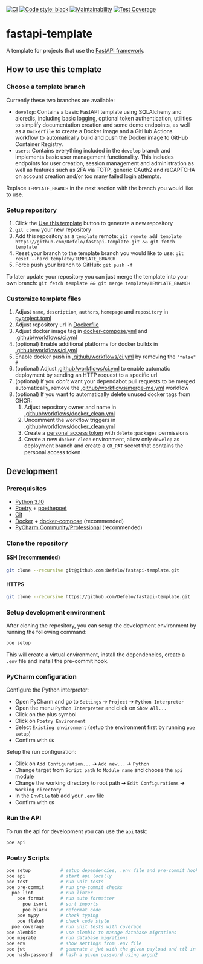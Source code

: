 <p>

  [![CI](https://github.com/Defelo/fastapi-template/actions/workflows/ci.yml/badge.svg)](https://github.com/Defelo/fastapi-template/actions/workflows/ci.yml)
  [![Code style: black](https://img.shields.io/badge/code%20style-black-000000.svg)](https://github.com/psf/black)
  [![Maintainability](https://api.codeclimate.com/v1/badges/72080273c78701c4f0eb/maintainability)](https://codeclimate.com/github/Defelo/fastapi-template/maintainability)
  [![Test Coverage](https://api.codeclimate.com/v1/badges/72080273c78701c4f0eb/test_coverage)](https://codeclimate.com/github/Defelo/fastapi-template/test_coverage)

</p>

# fastapi-template

A template for projects that use the [FastAPI framework](https://fastapi.tiangolo.com/).

## How to use this template

### Choose a template branch

Currently these two branches are available:

- `develop`: Contains a basic FastAPI template using SQLAlchemy and aioredis, including basic logging, optional token authentication, utilities to simplify documentation creation and some demo endpoints, as well as a `Dockerfile` to create a Docker image and a GitHub Actions workflow to automatically build and push the Docker image to GitHub Container Registry.
- `users`: Contains everything included in the `develop` branch and implements basic user management functionality. This includes endpoints for user creation, session management and administration as well as features such as 2FA via TOTP, generic OAuth2 and reCAPTCHA on account creation and/or too many failed login attempts.

Replace `TEMPLATE_BRANCH` in the next section with the branch you would like to use.

### Setup repository

1. Click the [Use this template](https://github.com/Defelo/fastapi-template/generate) button to generate a new repository
2. `git clone` your new repository
3. Add this repository as a `template` remote: `git remote add template https://github.com/Defelo/fastapi-template.git && git fetch template`
4. Reset your branch to the template branch you would like to use: `git reset --hard template/TEMPLATE_BRANCH`
5. Force push your branch to GitHub: `git push -f`

To later update your repository you can just merge the template into your own branch: `git fetch template && git merge template/TEMPLATE_BRANCH`

### Customize template files

1. Adjust `name`, `description`, `authors`, `homepage` and `repository` in [pyproject.toml](https://github.com/Defelo/fastapi-template/blob/develop/pyproject.toml#L2-L9)
2. Adjust repository url in [Dockerfile](https://github.com/Defelo/fastapi-template/blob/develop/Dockerfile#L24)
3. Adjust docker image tag in [docker-compose.yml](https://github.com/Defelo/fastapi-template/blob/develop/docker-compose.yml#L5) and [.github/workflows/ci.yml](https://github.com/Defelo/fastapi-template/blob/develop/.github/workflows/ci.yml#L9)
4. (optional) Enable additional platforms for docker buildx in [.github/workflows/ci.yml](https://github.com/Defelo/fastapi-template/blob/develop/.github/workflows/ci.yml#L165-L168)
5. Enable docker push in [.github/workflows/ci.yml](https://github.com/Defelo/fastapi-template/blob/develop/.github/workflows/ci.yml#L232) by removing the `"false" #`
6. (optional) Adjust [.github/workflows/ci.yml](https://github.com/Defelo/fastapi-template/blob/develop/.github/workflows/ci.yml#L292-L304) to enable automatic deployment by sending an HTTP request to a specific url
7. (optional) If you *don't* want your dependabot pull requests to be merged automatically, remove the [.github/workflows/merge-me.yml](https://github.com/Defelo/fastapi-template/blob/develop/.github/workflows/merge-me.yml) workflow
8. (optional) If you want to automatically delete unused docker tags from GHCR:
    1. Adjust repository owner and name in [.github/workflows/docker_clean.yml](https://github.com/Defelo/fastapi-template/blob/develop/.github/workflows/docker_clean.yml#L10-L11)
    2. Uncomment the workflow triggers in [.github/workflows/docker_clean.yml](https://github.com/Defelo/fastapi-template/blob/develop/.github/workflows/docker_clean.yml#L4-L6)
    3. Create a [personal access token](https://github.com/settings/tokens/new) with `delete:packages` permissions
    4. Create a new `docker-clean` environment, allow only `develop` as deployment branch and create a `CR_PAT` secret that contains the personal access token

## Development

### Prerequisites
- [Python 3.10](https://python.org/)
- [Poetry](https://python-poetry.org/) + [poethepoet](https://pypi.org/project/poethepoet/)
- [Git](https://git-scm.com/)
- [Docker](https://www.docker.com/) + [docker-compose](https://docs.docker.com/compose/) (recommended)
- [PyCharm Community/Professional](https://www.jetbrains.com/pycharm/) (recommended)

### Clone the repository

#### SSH (recommended)
```bash
git clone --recursive git@github.com:Defelo/fastapi-template.git
```

#### HTTPS
```bash
git clone --recursive https://github.com/Defelo/fastapi-template.git
```

### Setup development environment

After cloning the repository, you can setup the development environment by running the following command:

```bash
poe setup
```

This will create a virtual environment, install the dependencies, create a `.env` file and install the pre-commit hook.

### PyCharm configuration

Configure the Python interpreter:

- Open PyCharm and go to `Settings` ➔ `Project` ➔ `Python Interpreter`
- Open the menu `Python Interpreter` and click on `Show All...`
- Click on the plus symbol
- Click on `Poetry Environment`
- Select `Existing environment` (setup the environment first by running `poe setup`)
- Confirm with `OK`

Setup the run configuration:

- Click on `Add Configuration...` ➔ `Add new...` ➔ `Python`
- Change target from `Script path` to `Module name` and choose the `api` module
- Change the working directory to root path  ➔ `Edit Configurations`  ➔ `Working directory`
- In the `EnvFile` tab add your `.env` file
- Confirm with `OK`

### Run the API

To run the api for development you can use the `api` task:

```bash
poe api
```

### Poetry Scripts

```bash
poe setup           # setup dependencies, .env file and pre-commit hook
poe api             # start api locally
poe test            # run unit tests
poe pre-commit      # run pre-commit checks
  poe lint          # run linter
    poe format      # run auto formatter
      poe isort     # sort imports
      poe black     # reformat code
    poe mypy        # check typing
    poe flake8      # check code style
  poe coverage      # run unit tests with coverage
poe alembic         # use alembic to manage database migrations
poe migrate         # run database migrations
poe env             # show settings from .env file
poe jwt             # generate a jwt with the given payload and ttl in seconds
poe hash-password   # hash a given password using argon2
```
